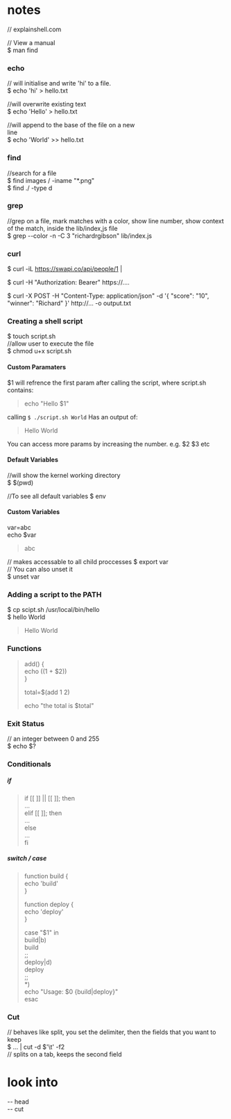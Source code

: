 
# notes
// explainshell.com

// View a manual  
$ man find 

### echo
// will initialise and write 'hi' to a file.   
$ echo 'hi' > hello.txt

//will overwrite existing text  
$ echo 'Hello' > hello.txt  
  
//will append to the base of the file on a new  
line  
$ echo 'World' >> hello.txt  
  
### find
//search for a file  
$ find images / -iname "\*.png"  
$ find ./ -type d   

### grep
//grep on a file, mark matches with a color, show line number, show context of the match, inside the lib/index,js file  
$ grep --color -n -C 3 "richardrgibson" lib/index.js

### curl
$ curl -iL https://swapi.co/api/people/1 |

$ curl -H "Authorization: Bearer" https://....

$ curl -X POST -H "Content-Type: application/json" -d '{ "score": "10", "winner": "Richard" }' http://... -o output.txt 


### Creating a shell script
$ touch script.sh  
//allow user to execute the file  
$ chmod u+x script.sh

#### Custom Paramaters
$1 will refrence the first param after calling the script, where script.sh contains:  
> echo "Hello $1" 

calling `$ ./script.sh World` Has an output of:  
> Hello World

You can access more params by increasing the  number. e.g. $2 $3 etc 

#### Default Variables
//will show the kernel working directory  
$ $(pwd)

//To see all default variables 
$ env

#### Custom Variables
var=abc   
echo $var  
> abc  

// makes accessable to all child proccesses
$ export var  
// You can also unset it  
$ unset var  



### Adding a script to the PATH
$ cp scipt.sh /usr/local/bin/hello  
$ hello World  
> Hello World
  

### Functions
>add() {  
> echo $(($1 + $2))  
>}  
>
>total=$(add 1 2)
>
>echo "the total is $total"

### Exit Status
// an integer between 0 and 255  
$ echo $?

### Conditionals
##### if
> if [[  ]] || [[ ]]; then  
>  ...  
> elif [[  ]]; then   
>  ...  
> else  
>  ...  
> fi  

##### switch / case
> function build {  
>   echo 'build'  
> }  
>   
> function deploy {  
>   echo 'deploy'  
> }  
>   
> case "$1" in  
>   build|b)  
>     build  
>     ;;  
>   deploy|d)  
>     deploy  
>     ;;  
>   *)  
>     echo "Usage: $0 {build|deploy}"  
> esac  
  

### Cut
// behaves like split, you set the delimiter, then the fields that you want to keep    
$ ... | cut -d $'\t' -f2  
// splits on a tab, keeps the second field



# look into 
-- head  
-- cut  
